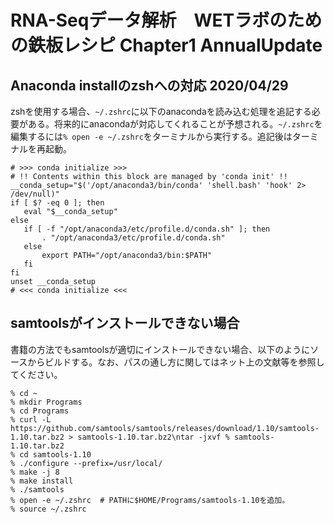 # RNA-Seqデータ解析　WETラボのための鉄板レシピ Chapter1 AnnualUpdate

## Anaconda installのzshへの対応 2020/04/29

zshを使用する場合、`~/.zshrc`に以下のanacondaを読み込む処理を追記する必要がある。将来的にanacondaが対応してくれることが予想される。`~/.zshrc`を編集するには`% open -e ~/.zshrc`をターミナルから実行する。追記後はターミナルを再起動。

```
# >>> conda initialize >>>
# !! Contents within this block are managed by 'conda init' !!
__conda_setup="$('/opt/anaconda3/bin/conda' 'shell.bash' 'hook' 2> /dev/null)"
if [ $? -eq 0 ]; then
   eval "$__conda_setup"
else
   if [ -f "/opt/anaconda3/etc/profile.d/conda.sh" ]; then
       . "/opt/anaconda3/etc/profile.d/conda.sh"
   else
       export PATH="/opt/anaconda3/bin:$PATH"
   fi
fi
unset __conda_setup
# <<< conda initialize <<<
```

## samtoolsがインストールできない場合

書籍の方法でもsamtoolsが適切にインストールできない場合、以下のようにソースからビルドする。なお、パスの通し方に関してはネット上の文献等を参照してください。

```
% cd ~
% mkdir Programs
% cd Programs
% curl -L https://github.com/samtools/samtools/releases/download/1.10/samtools-1.10.tar.bz2 > samtools-1.10.tar.bz2\ntar -jxvf % samtools-1.10.tar.bz2
% cd samtools-1.10
% ./configure --prefix=/usr/local/
% make -j 8
% make install
% ./samtools
% open -e ~/.zshrc  # PATHに$HOME/Programs/samtools-1.10を追加。
% source ~/.zshrc
```
